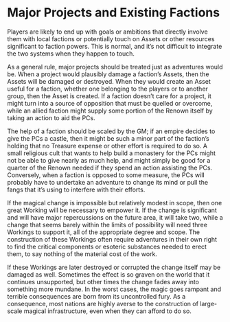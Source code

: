 # Major Projects and Existing Factions

Players are likely to end up with goals or ambitions that directly
involve them with local factions or potentially touch on Assets or
other resources significant to faction powers. This is normal, and it’s
not difficult to integrate the two systems when they happen to touch.

As a general rule, major projects should be treated just as adventures would be. When a project would plausibly damage a faction’s
Assets, then the Assets will be damaged or destroyed. When they
would create an Asset useful for a faction, whether one belonging to
the players or to another group, then the Asset is created. If a faction
doesn’t care for a project, it might turn into a source of opposition that
must be quelled or overcome, while an allied faction might supply
some portion of the Renown itself by taking an action to aid the PCs.

The help of a faction should be scaled by the GM; if an empire
decides to give the PCs a castle, then it might be such a minor part
of the faction’s holding that no Treasure expense or other effort is
required to do so. A small religious cult that wants to help build a
monastery for the PCs might not be able to give nearly as much help,
and might simply be good for a quarter of the Renown needed if
they spend an action assisting the PCs. Conversely, when a faction is
opposed to some measure, the PCs will probably have to undertake
an adventure to change its mind or pull the fangs that it’s using to
interfere with their efforts.

If the magical change is impossible but relatively modest in scope,
then one great Working will be necessary to empower it. If the change
is significant and will have major repercussions on the future area,
it will take two, while a change that seems barely within the limits of
possibility will need three Workings to support it, all of the appropriate degree and scope. The construction of these Workings often
require adventures in their own right to find the critical components
or esoteric substances needed to erect them, to say nothing of the
material cost of the work.

If these Workings are later destroyed or corrupted the change
itself may be damaged as well. Sometimes the effect is so graven on
the world that it continues unsupported, but other times the change
fades away into something more mundane. In the worst cases, the
magic goes rampant and terrible consequences are born from its
uncontrolled fury. As a consequence, most nations are highly averse
to the construction of large-scale magical infrastructure, even when
they can afford to do so.
